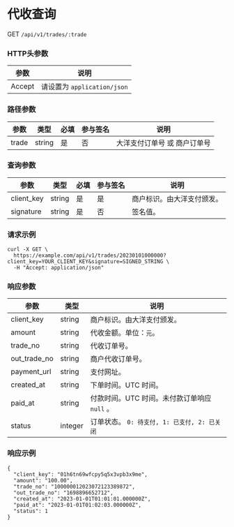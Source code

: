 # 代收查询

GET `/api/v1/trades/:trade`

### HTTP头参数 <Badge type="tip" text="Header" vertical="top" />

| 参数     | 说明                      |        
|--------|-------------------------|
| Accept | 请设置为 `application/json` | 

### 路径参数 <Badge type="tip" text="Path" vertical="top" />

| 参数    | 类型     | 必填 | 参与签名 | 说明              |                  
|-------|--------|----|------|-----------------|
| trade | string | 是  | 否    | 大洋支付订单号 或 商户订单号 |

### 查询参数 <Badge type="tip" text="Query" vertical="top" />

| 参数         | 类型     | 必填 | 参与签名 | 说明            |                  
|------------|--------|----|------|---------------|
| client_key | string | 是  | 是    | 商户标识。由大洋支付颁发。 |
| signature  | string | 是  | 否    | 签名值。          |

### 请求示例

```shell
curl -X GET \
  https://example.com/api/v1/trades/20230101000000?client_key=YOUR_CLIENT_KEY&signature=SIGNED_STRING \
  -H "Accept: application/json"
```

### 响应参数
| 参数           | 类型      | 说明                             | 
|--------------|---------|--------------------------------|
| client_key   | string  | 商户标识。由大洋支付颁发。                  |
| amount       | string  | 代收金额。单位：`元`。                   |
| trade_no     | string  | 代收订单号。                         |
| out_trade_no | string  | 商户代收订单号。                       |
| payment_url  | string  | 支付网址。                          |
| created_at   | string  | 下单时间。UTC 时间。                   |
| paid_at      | string  | 付款时间。UTC 时间。未付款订单响应 `null` 。   |
| status       | integer | 订单状态。 `0: 待支付, 1: 已支付, 2: 已关闭` |


### 响应示例

```json{8}
{
  "client_key": "01h6tn69wfcpy5q5x3vpb3x9me",
  "amount": "100.00",
  "trade_no": "100000012023072123389872",
  "out_trade_no": "1698896652712",
  "created_at": "2023-01-01T01:01:01.000000Z",
  "paid_at": "2023-01-01T01:02:03.000000Z",
  "status": 1
}
```

